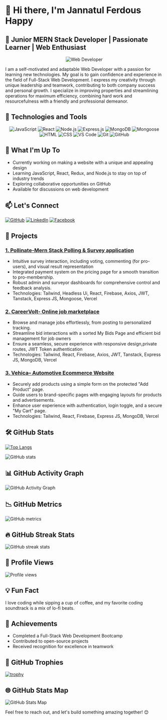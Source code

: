# 👋 Hi there, I'm Jannatul Ferdous Happy

## 🚀 Junior MERN Stack Developer | Passionate Learner | Web Enthusiast

<p align="center">
  <img src="https://media-exp1.licdn.com/dms/image/C4E16AQEVc9_0xAJW0g/profile-displaybackgroundimage-shrink_350_1400/0/1638108630073?e=1652313600&v=beta&t=_hrCg7syf3IekhgtN96BLR4RlNoXloEN2f-PhgHfXEg" alt="Web Developer">
</p>

I am a self-motivated and adaptable Web Developer with a passion for learning new technologies. My goal is to gain confidence and experience in the field of Full-Stack Web Development. I express my creativity through unique leadership and teamwork, contributing to both company success and personal growth. I specialize in improving properties and streamlining operations for maximum efficiency, combining hard work and resourcefulness with a friendly and professional demeanor.

## 🚀 Technologies and Tools

<p align="center">
  <img src="https://img.shields.io/badge/JavaScript-F7DF1E?style=for-the-badge&logo=javascript&logoColor=black" alt="JavaScript">
  <img src="https://img.shields.io/badge/React-61DAFB?style=for-the-badge&logo=react&logoColor=black" alt="React">
  <img src="https://img.shields.io/badge/Node.js-339933?style=for-the-badge&logo=node.js&logoColor=white" alt="Node.js">
  <img src="https://img.shields.io/badge/Express.js-000000?style=for-the-badge&logo=express&logoColor=white" alt="Express.js">
  <img src="https://img.shields.io/badge/MongoDB-47A248?style=for-the-badge&logo=mongodb&logoColor=white" alt="MongoDB">
  <img src="https://img.shields.io/badge/Mongoose-880000?style=for-the-badge&logo=mongoose&logoColor=white" alt="Mongoose">
  <img src="https://img.shields.io/badge/HTML-E34F26?style=for-the-badge&logo=html5&logoColor=white" alt="HTML">
  <img src="https://img.shields.io/badge/CSS-1572B6?style=for-the-badge&logo=css3&logoColor=white" alt="CSS">
  <img src="https://img.shields.io/badge/Visual Studio Code-007ACC?style=for-the-badge&logo=visual-studio-code&logoColor=white" alt="VS Code">
  <img src="https://img.shields.io/badge/Git-F05032?style=for-the-badge&logo=git&logoColor=white" alt="Git">
  <img src="https://img.shields.io/badge/GitHub-181717?style=for-the-badge&logo=github&logoColor=white" alt="GitHub">
</p>

## 🔭 What I'm Up To

- Currently working on making a website with a unique and appealing design
- Learning JavaScript, React, Redux, and Node.js to stay on top of industry trends
- Exploring collaborative opportunities on GitHub
- Available for discussions on web development

## 📫 Let's Connect

[![GitHub](https://img.shields.io/badge/GitHub-JannatulHappy-blue?style=for-the-badge&logo=github)](https://github.com/JannatulHappy)
[![LinkedIn](https://img.shields.io/badge/LinkedIn-JannatulFerdousHappy1-blue?style=for-the-badge&logo=linkedin)](https://www.linkedin.com/in/JannatulFerdousHappy1)
[![Facebook](https://img.shields.io/badge/Facebook-JannatulFerdousHappy1-blue?style=for-the-badge&logo=facebook)](https://www.facebook.com/JannatulFerdousHappy1)

## 🚀 Projects

### [1. Pollinate-Mern Stack Polling & Survey application](https://pollinate-01.web.app)
- Intuitive survey interaction, including voting, commenting (for pro-users), and visual
result representation
- Integrated payment system on the pricing page for a smooth transition to pro-membership.
-  Robust admin and surveyor dashboards for comprehensive control and feedback analysis.
- Technologies: Tailwind, Headless Ui, React, Firebase, Axios, JWT, Tanstack, Express JS, Mongoose, Vercel

### [2. CareerVolt- Online job marketplace](https://careervolt-01.web.app)
- Browse and manage jobs effortlessly, from posting to personalized tracking.
- Streamline bid interactions with a sorted My Bids Page and efficient bid management for job owners
- Ensure a seamless, secure experience with responsive design,private routes, JWT Token authentication
- Technologies: Tailwind, React, Firebase, Axios, JWT, Tanstack, Express JS, MongoDB, Vercel


### [3. Vehica– Automotive Ecommerce Website](https://vehica-5c943.web.app/)
- Securely add products using a simple form on the protected "Add Product" page.
- Guide users to brand-specific pages with engaging layouts for products and advertisements.
- Enhance user experience with authentication, login toggle, and a secure "My Cart" page.
- Technologies: Tailwind, React, Firebase, Express JS, MongoDB, Vercel

## 🛠️ GitHub Stats

[![Top Langs](https://github-readme-stats.vercel.app/api/top-langs/?username=JannatulHappy&layout=compact)](https://github.com/anuraghazra/github-readme-stats)

![GitHub stats](https://github-readme-stats.vercel.app/api?username=JannatulHappy&show_icons=true&count_private=true)

## 📊 GitHub Activity Graph

![GitHub Activity Graph](https://activity-graph.herokuapp.com/graph?username=JannatulHappy)

## 📉 GitHub Metrics

![GitHub metrics](https://metrics.lecoq.io/JannatulHappy)

## 🔥 GitHub Streak Stats

![GitHub streak stats](https://github-readme-streak-stats.herokuapp.com/?user=JannatulHappy)

## 👀 Profile Views

![Profile views](https://gpvc.arturio.dev/JannatulHappy)

## 💡 Fun Fact

I love coding while sipping a cup of coffee, and my favorite coding soundtrack is a mix of lo-fi beats.

## 🌟 Achievements

- Completed a Full-Stack Web Development Bootcamp
- Contributed to open-source projects
- Received recognition for excellence in teamwork

## 🚀 GitHub Trophies

[![trophy](https://github-profile-trophy.vercel.app/?username=JannatulHappy)](https://github.com/ryo-ma/github-profile-trophy)

## 🌐 GitHub Stats Map

![GitHub Stats Map](https://github.com/ashutosh00710/github-readme-stats/blob/master/maps/map1.png)


Feel free to reach out, and let's build something amazing together! 😊
